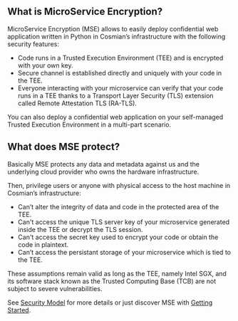 ## What is MicroService Encryption?

MicroService Encryption (MSE) allows to easily deploy confidential web application written in Python in Cosmian’s infrastructure with the following security features:

- Code runs in a Trusted Execution Environment (TEE) and is encrypted with your own key.
- Secure channel is established directly and uniquely with your code in the TEE.
- Everyone interacting with your microservice can verify that your code runs in a TEE thanks to a Transport Layer Security (TLS) extension called Remote Attestation TLS (RA-TLS).

You can also deploy a confidential web application on your self-managed Trusted Execution Environment in a multi-part scenario. 

## What does MSE protect?

Basically MSE protects any data and metadata against us and the underlying cloud provider who owns the hardware infrastructure.

Then, privilege users or anyone with physical access to the host machine in Cosmian’s infrastructure:

- Can’t alter the integrity of data and code in the protected area of the TEE.
- Can't access the unique TLS server key of your microservice generated inside the TEE or decrypt the TLS session.
- Can't access the secret key used to encrypt your code or obtain the code in plaintext.
- Can’t access the persistant storage of your microservice which is tied to the TEE.

These assumptions remain valid as long as the TEE, namely Intel SGX, and its software stack known as the Trusted Computing Base (TCB) are not subject to severe vulnerabilities.

See [Security Model](security.md) for more details or just discover MSE with [Getting Started](getting_started.md).